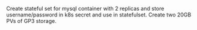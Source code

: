 Create stateful set for mysql container with 2 replicas and store username/password in k8s secret and use in statefulset. Create two 20GB PVs of GP3 storage.
